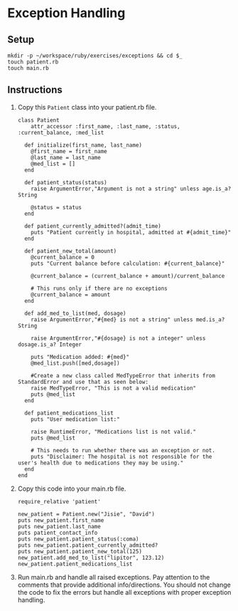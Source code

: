 # Exception Handling

## Setup

```
mkdir -p ~/workspace/ruby/exercises/exceptions && cd $_
touch patient.rb
touch main.rb
```

## Instructions

1. Copy this `Patient` class into your patient.rb file.

    ```
    class Patient
        attr_accessor :first_name, :last_name, :status, :current_balance, :med_list

      def initialize(first_name, last_name)
        @first_name = first_name
        @last_name = last_name
        @med_list = []
      end

      def patient_status(status)
        raise ArgumentError,"Argument is not a string" unless age.is_a? String

        @status = status
      end

      def patient_currently_admitted?(admit_time)
        puts "Patient currently in hospital, admitted at #{admit_time}"
      end

      def patient_new_total(amount)
        @current_balance = 0
        puts "Current balance before calculation: #{current_balance}"

        @current_balance = (current_balance + amount)/current_balance

        # This runs only if there are no exceptions
        @current_balance = amount
      end

      def add_med_to_list(med, dosage)
        raise ArgumentError,"#{med} is not a string" unless med.is_a? String

        raise ArgumentError,"#{dosage} is not a integer" unless dosage.is_a? Integer

        puts "Medication added: #{med}"
        @med_list.push([med,dosage])

        #Create a new class called MedTypeError that inherits from StandardError and use that as seen below:
        raise MedTypeError, "This is not a valid medication"
        puts @med_list
      end

      def patient_medications_list
        puts "User medication list:"

        raise RuntimeError, "Medications list is not valid."
        puts @med_list

        # This needs to run whether there was an exception or not.
        puts "Disclaimer: The hospital is not responsible for the user's health due to medications they may be using."
      end
    end
    ```

2. Copy this code into your main.rb file.

    ```
    require_relative 'patient'

    new_patient = Patient.new("Jisie", "David")
    puts new_patient.first_name
    puts new_patient.last_name
    puts patient_contact_info
    puts new_patient.patient_status(:coma)
    puts new_patient.patient_currently_admitted?
    puts new_patient.patient_new_total(125)
    new_patient.add_med_to_list("lipitor", 123.12)
    new_patient.patient_medications_list
    ```

3. Run main.rb and handle all raised exceptions. Pay attention to the comments that provide additional info/directions. You should not change the code to fix the errors but handle all exceptions with proper exception handling.
